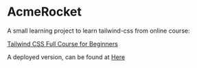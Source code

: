 # AcmeRocket
A small learning project to learn tailwind-css from online course:

[Tailwind CSS Full Course for Beginners](https://www.youtube.com/watch?v=lCxcTsOHrjo)

A deployed version, can be found at [Here](https://acme-rocket-nkxq.onrender.com/)
